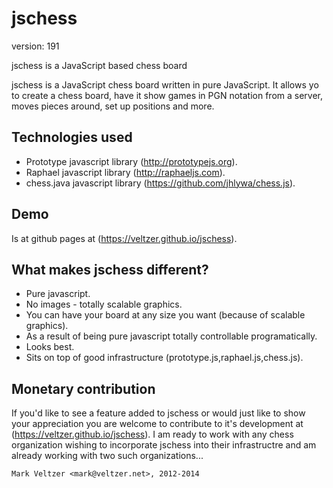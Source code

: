 jschess
=======

version: 191

jschess is a JavaScript based chess board

jschess is a JavaScript chess board written in pure JavaScript.
It allows yo to create a chess board, have it show games in PGN
notation from a server, moves pieces around, set up positions
and more.

Technologies used
-----------------
* Prototype javascript library (http://prototypejs.org).
* Raphael javascript library (http://raphaeljs.com).
* chess.java javascript library (https://github.com/jhlywa/chess.js).

Demo
----
Is at github pages at (https://veltzer.github.io/jschess).

What makes jschess different?
-----------------------------
* Pure javascript.
* No images - totally scalable graphics.
* You can have your board at any size you want (because of scalable graphics).
* As a result of being pure javascript totally controllable programatically.
* Looks best.
* Sits on top of good infrastructure (prototype.js,raphael.js,chess.js).

Monetary contribution
---------------------
If you'd like to see a feature added to jschess or would just like to show
your appreciation you are welcome to contribute to it's development at
(https://veltzer.github.io/jschess).
I am ready to work with any chess organization wishing to incorporate jschess
into their infrastructre and am already working with two such organizations...

	Mark Veltzer <mark@veltzer.net>, 2012-2014
